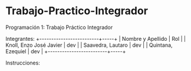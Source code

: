 # Trabajo-Practico-Integrador
Programación 1: Trabajo Práctico Integrador

Integrantes:
+-------------------------+-----+
| Nombre y Apellido       | Rol |
| Knoll, Enzo José Javier | dev |
| Saavedra, Lautaro       | dev |
| Quintana, Ezequiel      | dev |
+-------------------------+-----+

Instrucciones:
